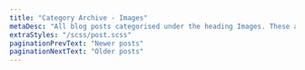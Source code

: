 ```yaml
---
title: "Category Archive - Images"
metaDesc: "All blog posts categorised under the heading Images. These are updated on a regular basis so do check back for updates."
extraStyles: "/scss/post.scss"
paginationPrevText: "Newer posts"
paginationNextText: "Older posts"
---
```

